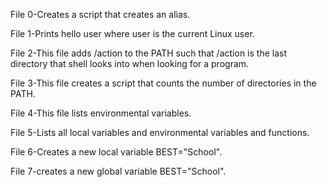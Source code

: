 File 0-Creates a script that creates an alias.

File 1-Prints hello user where user is the current Linux user.

File 2-This file adds /action to the PATH such that /action is the last directory that shell looks into when looking for a program.

File 3-This file creates a script that counts the number of directories in the PATH.

File  4-This file lists environmental variables.

File 5-Lists all local variables and environmental variables and functions.

File 6-Creates a new local variable BEST="School".

File 7-creates a new global variable BEST="School".
